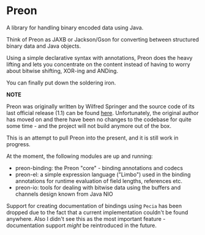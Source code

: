 # Preon

A library for handling binary encoded data using Java.

Think of Preon as JAXB or Jackson/Gson for converting between structured binary data and Java objects.

Using a simple declarative syntax with annotations, Preon does the heavy lifting and lets you concentrate on the content
instead of having to worry about bitwise shifting, XOR-ing and ANDing.

You can finally put down the soldering iron.

**NOTE**

Preon was originally written by Wilfred Springer and the source code of its last official release (1.1) can
be found [here](https://github.com/preon/preon). Unfortunately, the original author has moved on and there have been no
changes to the codebase for quite some time - and the project will not build anymore out of the box.

This is an attempt to pull Preon into the present, and it is still work in progress.

At the moment, the following modules are up and running:

* preon-binding: the Preon "core" - binding annotations and codecs
* preon-el: a simple expression language ("Limbo") used in the binding annotations for runtime evaluation of field 
lengths, references etc.
* preon-io: tools for dealing with bitwise data using the buffers and channels design known from Java NIO

Support for creating documentation of bindings using `Pecia` has been dropped due to the fact that a current
implementation couldn't be found anywhere. Also I didn't see this as the most important feature - documentation support
_might_ be reintroduced in the future.

